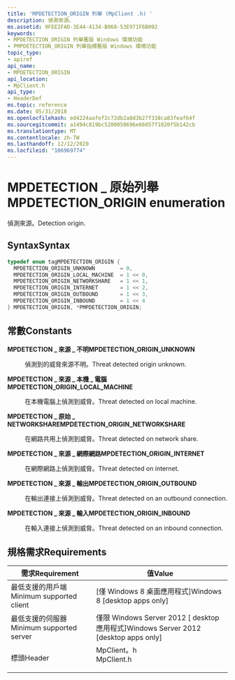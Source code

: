```yaml
---
title: 'MPDETECTION_ORIGIN 列舉 (MpClient .h) '
description: 偵測來源。
ms.assetid: 9FEE2FAD-3E44-4134-B968-53E971F6B092
keywords:
- MPDETECTION_ORIGIN 列舉舊版 Windows 環境功能
- PMPDETECTION_ORIGIN 列舉指標舊版 Windows 環境功能
topic_type:
- apiref
api_name:
- MPDETECTION_ORIGIN
api_location:
- MpClient.h
api_type:
- HeaderDef
ms.topic: reference
ms.date: 05/31/2018
ms.openlocfilehash: ed4224aafef2c72db2a8d3b27f338ca83feaf64f
ms.sourcegitcommit: a1494c819bc5200050696e66057f1020f5b142cb
ms.translationtype: MT
ms.contentlocale: zh-TW
ms.lasthandoff: 12/12/2020
ms.locfileid: "106969774"
---
```

# <a name="mpdetection_origin-enumeration"></a><span data-ttu-id="c9389-105">MPDETECTION \_ 原始列舉</span><span class="sxs-lookup"><span data-stu-id="c9389-105">MPDETECTION\_ORIGIN enumeration</span></span>

<span data-ttu-id="c9389-106">偵測來源。</span><span class="sxs-lookup"><span data-stu-id="c9389-106">Detection origin.</span></span>

## <a name="syntax"></a><span data-ttu-id="c9389-107">Syntax</span><span class="sxs-lookup"><span data-stu-id="c9389-107">Syntax</span></span>


```C++
typedef enum tagMPDETECTION_ORIGIN { 
  MPDETECTION_ORIGIN_UNKNOWN        = 0,
  MPDETECTION_ORIGIN_LOCAL_MACHINE  = 1 << 0,
  MPDETECTION_ORIGIN_NETWORKSHARE   = 1 << 1,
  MPDETECTION_ORIGIN_INTERNET       = 1 << 2,
  MPDETECTION_ORIGIN_OUTBOUND       = 1 << 3,
  MPDETECTION_ORIGIN_INBOUND        = 1 << 4
} MPDETECTION_ORIGIN, *PMPDETECTION_ORIGIN;
```



## <a name="constants"></a><span data-ttu-id="c9389-108">常數</span><span class="sxs-lookup"><span data-stu-id="c9389-108">Constants</span></span>

<dl> <dt>

<span data-ttu-id="c9389-109"><span id="MPDETECTION_ORIGIN_UNKNOWN"></span><span id="mpdetection_origin_unknown"></span>**MPDETECTION \_ 來源 \_ 不明**</span><span class="sxs-lookup"><span data-stu-id="c9389-109"><span id="MPDETECTION_ORIGIN_UNKNOWN"></span><span id="mpdetection_origin_unknown"></span>**MPDETECTION\_ORIGIN\_UNKNOWN**</span></span>
</dt> <dd>

<span data-ttu-id="c9389-110">偵測到的威脅來源不明。</span><span class="sxs-lookup"><span data-stu-id="c9389-110">Threat detected origin unknown.</span></span>

</dd> <dt>

<span data-ttu-id="c9389-111"><span id="MPDETECTION_ORIGIN_LOCAL_MACHINE"></span><span id="mpdetection_origin_local_machine"></span>**MPDETECTION \_ 來源 \_ 本機 \_ 電腦**</span><span class="sxs-lookup"><span data-stu-id="c9389-111"><span id="MPDETECTION_ORIGIN_LOCAL_MACHINE"></span><span id="mpdetection_origin_local_machine"></span>**MPDETECTION\_ORIGIN\_LOCAL\_MACHINE**</span></span>
</dt> <dd>

<span data-ttu-id="c9389-112">在本機電腦上偵測到威脅。</span><span class="sxs-lookup"><span data-stu-id="c9389-112">Threat detected on local machine.</span></span>

</dd> <dt>

<span data-ttu-id="c9389-113"><span id="MPDETECTION_ORIGIN_NETWORKSHARE"></span><span id="mpdetection_origin_networkshare"></span>**MPDETECTION \_ 原始 \_ NETWORKSHARE**</span><span class="sxs-lookup"><span data-stu-id="c9389-113"><span id="MPDETECTION_ORIGIN_NETWORKSHARE"></span><span id="mpdetection_origin_networkshare"></span>**MPDETECTION\_ORIGIN\_NETWORKSHARE**</span></span>
</dt> <dd>

<span data-ttu-id="c9389-114">在網路共用上偵測到威脅。</span><span class="sxs-lookup"><span data-stu-id="c9389-114">Threat detected on network share.</span></span>

</dd> <dt>

<span data-ttu-id="c9389-115"><span id="MPDETECTION_ORIGIN_INTERNET"></span><span id="mpdetection_origin_internet"></span>**MPDETECTION \_ 來源 \_ 網際網路**</span><span class="sxs-lookup"><span data-stu-id="c9389-115"><span id="MPDETECTION_ORIGIN_INTERNET"></span><span id="mpdetection_origin_internet"></span>**MPDETECTION\_ORIGIN\_INTERNET**</span></span>
</dt> <dd>

<span data-ttu-id="c9389-116">在網際網路上偵測到威脅。</span><span class="sxs-lookup"><span data-stu-id="c9389-116">Threat detected on internet.</span></span>

</dd> <dt>

<span data-ttu-id="c9389-117"><span id="MPDETECTION_ORIGIN_OUTBOUND"></span><span id="mpdetection_origin_outbound"></span>**MPDETECTION \_ 來源 \_ 輸出**</span><span class="sxs-lookup"><span data-stu-id="c9389-117"><span id="MPDETECTION_ORIGIN_OUTBOUND"></span><span id="mpdetection_origin_outbound"></span>**MPDETECTION\_ORIGIN\_OUTBOUND**</span></span>
</dt> <dd>

<span data-ttu-id="c9389-118">在輸出連接上偵測到威脅。</span><span class="sxs-lookup"><span data-stu-id="c9389-118">Threat detected on an outbound connection.</span></span>

</dd> <dt>

<span data-ttu-id="c9389-119"><span id="MPDETECTION_ORIGIN_INBOUND"></span><span id="mpdetection_origin_inbound"></span>**MPDETECTION \_ 來源 \_ 輸入**</span><span class="sxs-lookup"><span data-stu-id="c9389-119"><span id="MPDETECTION_ORIGIN_INBOUND"></span><span id="mpdetection_origin_inbound"></span>**MPDETECTION\_ORIGIN\_INBOUND**</span></span>
</dt> <dd>

<span data-ttu-id="c9389-120">在輸入連接上偵測到威脅。</span><span class="sxs-lookup"><span data-stu-id="c9389-120">Threat detected on an inbound connection.</span></span>

</dd> </dl>

## <a name="requirements"></a><span data-ttu-id="c9389-121">規格需求</span><span class="sxs-lookup"><span data-stu-id="c9389-121">Requirements</span></span>



| <span data-ttu-id="c9389-122">需求</span><span class="sxs-lookup"><span data-stu-id="c9389-122">Requirement</span></span> | <span data-ttu-id="c9389-123">值</span><span class="sxs-lookup"><span data-stu-id="c9389-123">Value</span></span> |
|-------------------------------------|---------------------------------------------------------------------------------------|
| <span data-ttu-id="c9389-124">最低支援的用戶端</span><span class="sxs-lookup"><span data-stu-id="c9389-124">Minimum supported client</span></span><br/> | <span data-ttu-id="c9389-125">\[僅 Windows 8 桌面應用程式\]</span><span class="sxs-lookup"><span data-stu-id="c9389-125">Windows 8 \[desktop apps only\]</span></span><br/>                                            |
| <span data-ttu-id="c9389-126">最低支援的伺服器</span><span class="sxs-lookup"><span data-stu-id="c9389-126">Minimum supported server</span></span><br/> | <span data-ttu-id="c9389-127">僅限 Windows Server 2012 \[ desktop 應用程式\]</span><span class="sxs-lookup"><span data-stu-id="c9389-127">Windows Server 2012 \[desktop apps only\]</span></span><br/>                                  |
| <span data-ttu-id="c9389-128">標頭</span><span class="sxs-lookup"><span data-stu-id="c9389-128">Header</span></span><br/>                   | <dl> <span data-ttu-id="c9389-129"><dt>MpClient。h</dt></span><span class="sxs-lookup"><span data-stu-id="c9389-129"><dt>MpClient.h</dt></span></span> </dl> |



 

 





